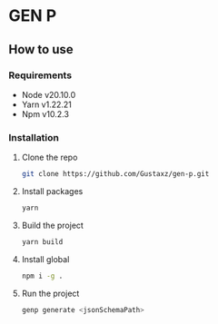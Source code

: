 # GEN P

## How to use

### Requirements

-   Node v20.10.0
-   Yarn v1.22.21
-   Npm v10.2.3

### Installation

1. Clone the repo
    ```sh
    git clone https://github.com/Gustaxz/gen-p.git
    ```
2. Install packages
    ```sh
    yarn
    ```
3. Build the project
    ```sh
    yarn build
    ```
4. Install global
    ```sh
    npm i -g .
    ```
5. Run the project
    ```sh
    genp generate <jsonSchemaPath>
    ```
